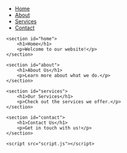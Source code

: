 <!DOCTYPE html>
<html lang="en">
<head>
    <meta charset="UTF-8">
    <meta name="viewport" content="width=device-width, initial-scale=1.0">
    <title>Interactive Navigation Menu</title>
    <link rel="stylesheet" href="styles.css">
</head>
<body>
    <nav id="navbar">
        <ul>
            <li><a href="#home">Home</a></li>
            <li><a href="#about">About</a></li>
            <li><a href="#services">Services</a></li>
            <li><a href="#contact">Contact</a></li>
        </ul>
    </nav>

    <section id="home">
        <h1>Home</h1>
        <p>Welcome to our website!</p>
    </section>

    <section id="about">
        <h1>About Us</h1>
        <p>Learn more about what we do.</p>
    </section>

    <section id="services">
        <h1>Our Services</h1>
        <p>Check out the services we offer.</p>
    </section>

    <section id="contact">
        <h1>Contact Us</h1>
        <p>Get in touch with us!</p>
    </section>

    <script src="script.js"></script>
</body>
</html>
